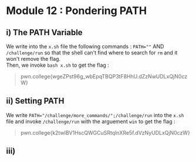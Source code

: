 # Module 12 : Pondering PATH
## i) The PATH Variable
We write into the `x.sh` file the following commands : `PATH=""` AND `/challenge/run` so that the shell can't find where to search for `rm` and it won't remove the flag.<br>
Then, we invoke `bash x.sh` to get the flag :
>pwn.college{wgeZPst96g_wbEpqTBQP3tF8HhU.dZzNwUDLxQjN0czW}

## ii) Setting PATH
We write `PATH="/challenge/more_commands/";/challenge/run` into the `x.sh` file and invoke `/challenge/run` with the arguement `win` to get the flag :
>pwn.college{k2twIBV1HscQWGCuSRtqlnXRe5f.dVzNyUDLxQjN0czW}

## iii) 
